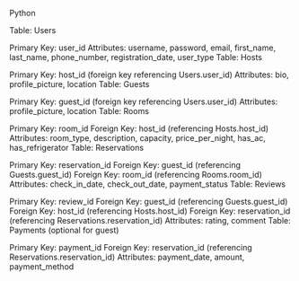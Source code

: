 Python

Table: Users

Primary Key: user_id
Attributes: username, password, email, first_name, last_name, phone_number, registration_date, user_type
Table: Hosts

Primary Key: host_id (foreign key referencing Users.user_id)
Attributes: bio, profile_picture, location
Table: Guests

Primary Key: guest_id (foreign key referencing Users.user_id)
Attributes: profile_picture, location
Table: Rooms

Primary Key: room_id
Foreign Key: host_id (referencing Hosts.host_id)
Attributes: room_type, description, capacity, price_per_night, has_ac, has_refrigerator
Table: Reservations

Primary Key: reservation_id
Foreign Key: guest_id (referencing Guests.guest_id)
Foreign Key: room_id (referencing Rooms.room_id)
Attributes: check_in_date, check_out_date, payment_status
Table: Reviews

Primary Key: review_id
Foreign Key: guest_id (referencing Guests.guest_id)
Foreign Key: host_id (referencing Hosts.host_id)
Foreign Key: reservation_id (referencing Reservations.reservation_id)
Attributes: rating, comment
Table: Payments (optional for guest)

Primary Key: payment_id
Foreign Key: reservation_id (referencing Reservations.reservation_id)
Attributes: payment_date, amount, payment_method